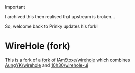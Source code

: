 > [!IMPORTANT]
> I archived this then realised that upstream is broken...
> 
> So, welcome back to Prinky updates his fork!

# WireHole (fork)

This is a fork of a [fork](https://github.com/AungYK/wirehole/tree/unbound-error-on-startup) of [IAmStoxe/wirehole](https://github.com/IAmStoxe/wirehole) which combines [AungYK/wirehole](https://github.com/AungYK/wirehole/tree/unbound-error-on-startup) and [10h30/wirehole-ui](https://github.com/10h30/wirehole-ui)

